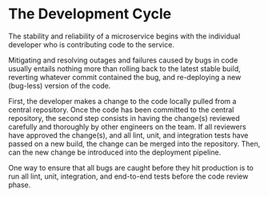 # The Development Cycle

The stability and reliability of a microservice begins with the individual developer who is contributing code to the service.

Mitigating and resolving outages and failures caused by bugs in code usually entails nothing more than rolling back to the latest stable build, reverting whatever commit contained the bug, and re-deploying a new (bug-less) version of the code.

First, the developer makes a change to the code locally pulled from a central repository. Once the code has been committed to the central repository, the second step consists in having the change(s) reviewed carefully and thoroughly by other engineers on the team. If all
reviewers have approved the change(s), and all lint, unit, and integration tests have passed on a new build, the change can be merged into the repository. Then, can the new change be introduced into the deployment pipeline.

One way to ensure that all bugs are caught before they hit production is to run all lint, unit, integration, and end-to-end tests before the code review phase.